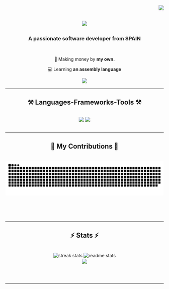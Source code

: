 <img align="right" src="https://visitor-badge.laobi.icu/badge?page_id=Ineditao.Ineditao" />

<h1 align="center">
    <img src="https://readme-typing-svg.herokuapp.com/?font=Righteous&size=35&center=true&vCenter=true&width=500&height=70&duration=4000&lines=Welcome!+💋;+Here+Ineditao!;" />
</h1>

<h3 align="center">A passionate software developer from SPAIN</h3>

<br/>

<div align="center">
 
 💸 Making money by **my own.**
 
 💻 Learning **an assembly language**

 </div>

<div align="center"> 
  <a href="https://discord.com/users/1160553696048975905">
    <img src="https://img.shields.io/badge/Discord-333333?style=for-the-badge&logo=discord&logoColor=black" />
  </a>
</div>

 <hr/>
 
<h2 align="center">⚒️ Languages-Frameworks-Tools ⚒️</h2>
<br/>
<div align="center">
    <img src="https://skillicons.dev/icons?i=react,html,css,vscode,github" />
    <img src="https://skillicons.dev/icons?i=nodejs,python,javascript,mongodb,nextjs,mysql,flask" /><br>
</div>

<br/>
<hr/>

<div align="center">
  <h2>🐍 My Contributions 🐍</h2>
  <br>
  <img alt="snake eating my contributions" src="https://raw.githubusercontent.com/salesp07/salesp07/output/github-contribution-grid-snake.svg" />
  
  <br/><br/><br/>
</div>

<hr/>

<h2 align="center">⚡ Stats ⚡</h2>
<br>
<div align=center>
  <img width=390 src="https://streak-stats.demolab.com?user=Ineditao&theme=radical&border_radius=5&size_weight=0.5&exclude_days=Fri%2CSat" alt="streak stats"/>
  <img width=390 src="https://github-readme-stats.vercel.app/api?username=Ineditao&show_icons=true&theme=radical&border_radius=5" alt="readme stats" />
  <br/>
  <img width=325 align="center" src="https://github-readme-stats.vercel.app/api/top-langs/?username=Ineditao&size_weight=0.5&theme=radical&count_weight=0.5" />
</div>

<br/><br/>

<hr/>
